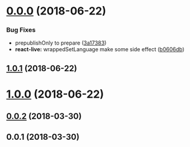 <a name="0.0.0"></a>
# [0.0.0](https://github.com/imcuttle/tiny-i18n/compare/v1.0.1...v0.0.0) (2018-06-22)


### Bug Fixes

* prepublishOnly to prepare ([3a17383](https://github.com/imcuttle/tiny-i18n/commit/3a17383))
* **react-live:** wrappedSetLanguage make some side effect ([b0606db](https://github.com/imcuttle/tiny-i18n/commit/b0606db))



<a name="1.0.1"></a>
## [1.0.1](https://github.com/imcuttle/tiny-i18n/compare/v1.0.0...v1.0.1) (2018-06-22)



<a name="1.0.0"></a>
# [1.0.0](https://github.com/imcuttle/tiny-i18n/compare/v0.0.2...v1.0.0) (2018-06-22)



<a name="0.0.2"></a>
## [0.0.2](https://github.com/imcuttle/tiny-i18n/compare/v0.0.1...v0.0.2) (2018-03-30)



<a name="0.0.1"></a>
## 0.0.1 (2018-03-30)



